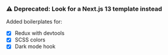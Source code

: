 ### ⚠ Deprecated: Look for a Next.js 13 template instead

Added boilerplates for: 
- [x] Redux with devtools
- [x] SCSS colors
- [x] Dark mode hook
